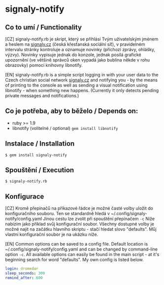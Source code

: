 # signaly-notify

## Co to umí / Functionality

[CZ] signaly-notify.rb je skript, který se přihlásí Tvým uživatelským
jménem a heslem na [signaly.cz](https://signaly.cz) (česká křesťanská sociální síť),
v pravidelném intervalu stránky kontroluje a oznamuje novinky
(příchozí zprávy, ohlášky, výzvy). Novinky vypisuje jednak
do konzole, jednak posílá grafické upozornění (ve většině správců oken
vypadá jako bublina někde v rohu obrazovky) pomocí knihovny libnotify.

[EN] signaly-notify.rb is a simple script logging in with your user data
to the Czech christian social network [signaly.cz](https://signaly.cz) and notifying you -
by the means of printing to the console as well as sending a visual notification
using libnotify - when something new happens.
(Currently it only detects pending private messages and notifications.)

## Co je potřeba, aby to běželo / Depends on:

* ruby >= 1.9
* libnotify (volitelné / optional) `gem install libnotify`

## Instalace / Installation

`$ gem install signaly-notify`

## Spouštění / Execution

`$ signaly-notify.rb`

## Konfigurace

[CZ] Kromě přepínačů na příkazové řádce je možné časté volby uložit
do konfiguračního souboru.
Ten se standardně hledá v ~/.config/signaly-notify/config.yaml
Jinou cestu lze zvolit při spouštění přepínačem `-c`
Níže nabízím jako příklad svůj konfigurační soubor.
Všechny dostupné volby je možné najít na začátku hlavního skriptu -
stačí hledat slovo "defaults".
Můj vlastní konfigurační soubor je na ukázku níže.

[EN] Common options can be saved to a config file.
Default location is ~/.config/signaly-notify/config.yaml
and can be changed by command-line option `-c`.
All available options can easily be found in the main script -
at it's beginning search for word "defaults".
My own config is listed below.

```yaml
login: dromedar
sleep_seconds: 300
remind_after: 600
```
